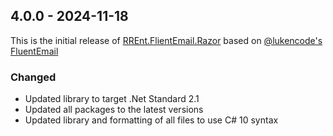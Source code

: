 ﻿## 4.0.0 - 2024-11-18

This is the initial release of [RREnt.FlientEmail.Razor](https://github.com/RoLYroLLsEnterprises/RREnt.FluentEmail/tree/main/src/Renderers/FluentEmail.Razor) based on [@lukencode's FluentEmail](https://github.com/lukencode/FluentEmail)

### Changed
- Updated library to target .Net Standard 2.1
- Updated all packages to the latest versions
- Updated library and formatting of all files to use C# 10 syntax
